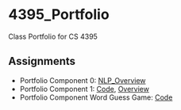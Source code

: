 # 4395_Portfolio
Class Portfolio for CS 4395

## Assignments

- Portfolio Component 0: [NLP_Overview](Assignment-0/NLP_Overview.pdf)
- Portfolio Component 1: [Code](Assignment-1/Assignment-1.py), [Overview](Assignment-1/Overview.pdf)
- Portfolio Component Word Guess Game: [Code](Assignment-2/Assignment-2.py)
